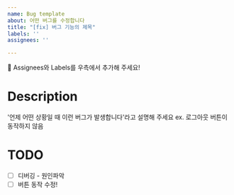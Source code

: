 ```yaml
---
name: Bug template
about: 어떤 버그를 수정합니다
title: "[fix] 버그 기능의 제목"
labels: ''
assignees: ''

---
```


📣 Assignees와 Labels를 우측에서 추가해 주세요!

# Description
'언제 어떤 상황일 때 이런 버그가 발생합니다'라고 설명해 주세요
ex. 로그아웃 버튼이 동작하지 않음

# TODO
- [ ] 디버깅 - 원인파악
- [ ] 버튼 동작 수정!
